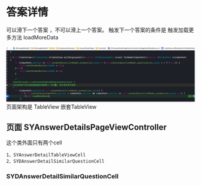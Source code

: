 # 答案详情
可以滑下一个答案 ，不可以滑上一个答案。
触发下一个答案的条件是 触发加载更多方法 loadMoreData

![](media/15619632995845/15619657823393.jpg)
页面架构是 TableView 嵌套TableView
## 页面 SYAnswerDetailsPageViewController
这个类外面只有两个cell
```
1、SYAnswerDetailTableViewCell
2、SYDAnswerDetailSimilarQuestionCell
```
### SYDAnswerDetailSimilarQuestionCell
